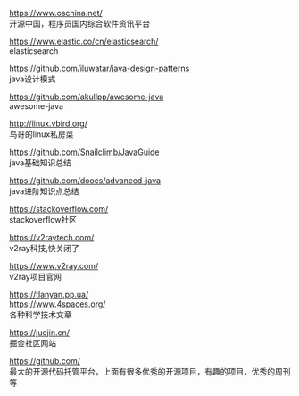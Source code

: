 <https://www.oschina.net/>  
开源中国，程序员国内综合软件资讯平台

<https://www.elastic.co/cn/elasticsearch/>  
elasticsearch

<https://github.com/iluwatar/java-design-patterns>  
java设计模式

<https://github.com/akullpp/awesome-java>  
awesome-java

<http://linux.vbird.org/>  
鸟哥的linux私房菜

<https://github.com/Snailclimb/JavaGuide>  
java基础知识总结

<https://github.com/doocs/advanced-java>  
java进阶知识点总结

<https://stackoverflow.com/>  
stackoverflow社区

<https://v2raytech.com/>  
v2ray科技,快关闭了

<https://www.v2ray.com/>  
v2ray项目官网

<https://tlanyan.pp.ua/>  
<https://www.4spaces.org/>  
各种科学技术文章

<https://juejin.cn/>  
掘金社区网站

<https://github.com/>  
最大的开源代码托管平台，上面有很多优秀的开源项目，有趣的项目，优秀的周刊等
